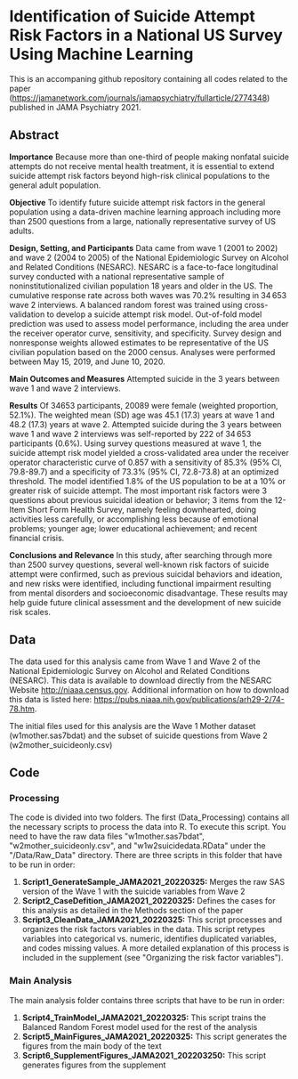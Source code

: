 # Identification of Suicide Attempt Risk Factors in a National US Survey Using Machine Learning

This is an accompaning github repository containing all codes related to the paper <Identification of Suicide Attempt Risk Factors in a National US Survey Using Machine Learning>(https://jamanetwork.com/journals/jamapsychiatry/fullarticle/2774348) published in JAMA Psychiatry 2021.

## Abstract

**Importance**  Because more than one-third of people making nonfatal suicide attempts do not receive mental health treatment, it is essential to extend suicide attempt risk factors beyond high-risk clinical populations to the general adult population.

**Objective**  To identify future suicide attempt risk factors in the general population using a data-driven machine learning approach including more than 2500 questions from a large, nationally representative survey of US adults.

**Design, Setting, and Participants**  Data came from wave 1 (2001 to 2002) and wave 2 (2004 to 2005) of the National Epidemiologic Survey on Alcohol and Related Conditions (NESARC). NESARC is a face-to-face longitudinal survey conducted with a national representative sample of noninstitutionalized civilian population 18 years and older in the US. The cumulative response rate across both waves was 70.2% resulting in 34 653 wave 2 interviews. A balanced random forest was trained using cross-validation to develop a suicide attempt risk model. Out-of-fold model prediction was used to assess model performance, including the area under the receiver operator curve, sensitivity, and specificity. Survey design and nonresponse weights allowed estimates to be representative of the US civilian population based on the 2000 census. Analyses were performed between May 15, 2019, and June 10, 2020.

**Main Outcomes and Measures**  Attempted suicide in the 3 years between wave 1 and wave 2 interviews.

**Results**  Of 34653 participants, 20089 were female (weighted proportion, 52.1%). The weighted mean (SD) age was 45.1 (17.3) years at wave 1 and 48.2 (17.3) years at wave 2. Attempted suicide during the 3 years between wave 1 and wave 2 interviews was self-reported by 222 of 34 653 participants (0.6%). Using survey questions measured at wave 1, the suicide attempt risk model yielded a cross-validated area under the receiver operator characteristic curve of 0.857 with a sensitivity of 85.3% (95% CI, 79.8-89.7) and a specificity of 73.3% (95% CI, 72.8-73.8) at an optimized threshold. The model identified 1.8% of the US population to be at a 10% or greater risk of suicide attempt. The most important risk factors were 3 questions about previous suicidal ideation or behavior; 3 items from the 12-Item Short Form Health Survey, namely feeling downhearted, doing activities less carefully, or accomplishing less because of emotional problems; younger age; lower educational achievement; and recent financial crisis.

**Conclusions and Relevance**  In this study, after searching through more than 2500 survey questions, several well-known risk factors of suicide attempt were confirmed, such as previous suicidal behaviors and ideation, and new risks were identified, including functional impairment resulting from mental disorders and socioeconomic disadvantage. These results may help guide future clinical assessment and the development of new suicide risk scales.

## Data

The data used for this analysis came from Wave 1 and Wave 2 of the National Epidemiologic Survey on Alcohol and Related Conditions (NESARC). This data is available to download directly from the NESARC Website <http://niaaa.census.gov>. Additional information on how to download this data is listed here: <https://pubs.niaaa.nih.gov/publications/arh29-2/74-78.htm>. 

The initial files used for this analysis are the Wave 1 Mother dataset (w1mother.sas7bdat) and the subset of suicide questions from Wave 2 (w2mother_suicideonly.csv)

## Code 

### Processing

The code is divided into two folders. The first (Data_Processing) contains all the necessary scripts to process the data into R. To execute this script. You need to have the raw data files "w1mother.sas7bdat", "w2mother_suicideonly.csv", and "w1w2suicidedata.RData" under the "/Data/Raw_Data" directory. There are three scripts in this folder that have to be run in order:

1. **Script1_GenerateSample_JAMA2021_20220325:** Merges the raw SAS version of the Wave 1 with the suicide variables from Wave 2
2. **Script2_CaseDefition_JAMA2021_20220325:** Defines the cases for this analysis as detailed in the Methods section of the paper
3. **Script3_CleanData_JAMA2021_20220325:** This script processes and organizes the risk factors variables in the data. This script retypes variables into categorical vs. numeric, identifies duplicated variables, and codes missing values. A more detailed explanation of this process is included in the supplement (see "Organizing the risk factor variables").   

### Main Analysis 

The main analysis folder contains three scripts that have to be run in order:

1) **Script4_TrainModel_JAMA2021_20220325:** This script trains the Balanced Random Forest model used for the rest of the analysis 
2) **Script5_MainFigures_JAMA2021_20220325:** This script generates the  figures from the main body of the text 
3) **Script6_SupplementFigures_JAMA2021_202203250:** This script generates figures from the supplement